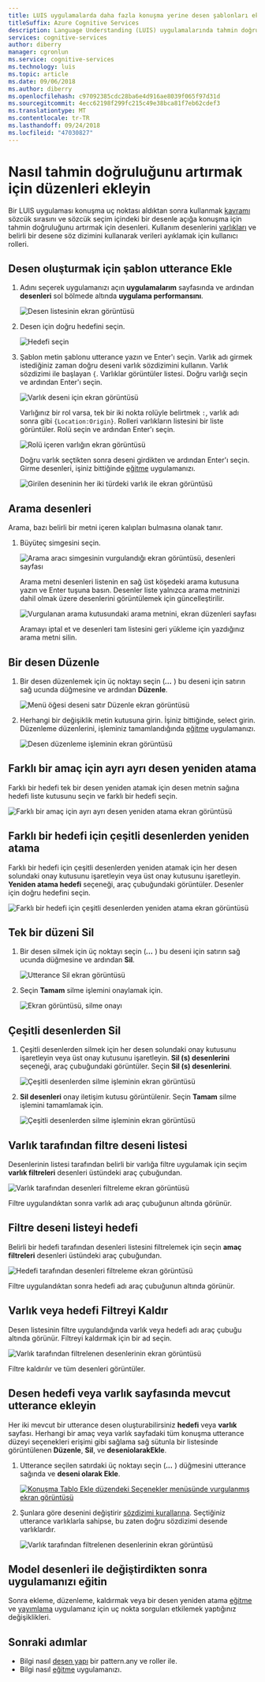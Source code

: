```yaml
---
title: LUIS uygulamalarda daha fazla konuşma yerine desen şablonları ekleme
titleSuffix: Azure Cognitive Services
description: Language Understanding (LUIS) uygulamalarında tahmin doğruluğunu artırmak için desen şablonları eklemeyi öğrenin.
services: cognitive-services
author: diberry
manager: cgronlun
ms.service: cognitive-services
ms.technology: luis
ms.topic: article
ms.date: 09/06/2018
ms.author: diberry
ms.openlocfilehash: c97092385cdc28ba6e4d916ae8039f065f97d31d
ms.sourcegitcommit: 4ecc62198f299fc215c49e38bca81f7eb62cdef3
ms.translationtype: MT
ms.contentlocale: tr-TR
ms.lasthandoff: 09/24/2018
ms.locfileid: "47030827"
---
```

# <a name="how-to-add-patterns-to-improve-prediction-accuracy"></a>Nasıl tahmin doğruluğunu artırmak için düzenleri ekleyin
Bir LUIS uygulaması konuşma uç noktası aldıktan sonra kullanmak [kavramı](luis-concept-patterns.md) sözcük sırasını ve sözcük seçim içindeki bir desenle açığa konuşma için tahmin doğruluğunu artırmak için desenleri. Kullanım desenlerini [varlıkları](luis-concept-entity-types.md) ve belirli bir desene söz dizimini kullanarak verileri ayıklamak için kullanıcı rolleri. 

## <a name="add-template-utterance-to-create-pattern"></a>Desen oluşturmak için şablon utterance Ekle
1. Adını seçerek uygulamanızı açın **uygulamalarım** sayfasında ve ardından **desenleri** sol bölmede altında **uygulama performansını**.

    ![Desen listesinin ekran görüntüsü](./media/luis-how-to-model-intent-pattern/patterns-1.png)

2. Desen için doğru hedefini seçin. 

    ![Hedefi seçin](./media/luis-how-to-model-intent-pattern/patterns-2.png)

3. Şablon metin şablonu utterance yazın ve Enter'ı seçin. Varlık adı girmek istediğiniz zaman doğru deseni varlık sözdizimini kullanın. Varlık sözdizimi ile başlayan `{`. Varlıklar görüntüler listesi. Doğru varlığı seçin ve ardından Enter'ı seçin. 

    ![Varlık deseni için ekran görüntüsü](./media/luis-how-to-model-intent-pattern/patterns-3.png)

    Varlığınız bir rol varsa, tek bir iki nokta rolüyle belirtmek `:`, varlık adı sonra gibi `{Location:Origin}`. Rolleri varlıkların listesini bir liste görüntüler. Rolü seçin ve ardından Enter'ı seçin. 

    ![Rolü içeren varlığın ekran görüntüsü](./media/luis-how-to-model-intent-pattern/patterns-4.png)

    Doğru varlık seçtikten sonra deseni girdikten ve ardından Enter'ı seçin. Girme desenleri, işiniz bittiğinde [eğitme](luis-how-to-train.md) uygulamanızı.

    ![Girilen deseninin her iki türdeki varlık ile ekran görüntüsü](./media/luis-how-to-model-intent-pattern/patterns-5.png)

## <a name="search-patterns"></a>Arama desenleri
Arama, bazı belirli bir metni içeren kalıpları bulmasına olanak tanır.  

1. Büyüteç simgesini seçin.

    ![Arama aracı simgesinin vurgulandığı ekran görüntüsü, desenleri sayfası](./media/luis-how-to-model-intent-pattern/search-icon.png)

    Arama metni desenleri listenin en sağ üst köşedeki arama kutusuna yazın ve Enter tuşuna basın. Desenler liste yalnızca arama metninizi dahil olmak üzere desenlerini görüntülemek için güncelleştirilir.

    ![Vurgulanan arama kutusundaki arama metnini, ekran düzenleri sayfası](./media/luis-how-to-model-intent-pattern/search-text.png)

    Aramayı iptal et ve desenleri tam listesini geri yükleme için yazdığınız arama metni silin.

<!-- TBD: should I be able to click on the magnifying glass again to close the search box? It doesn't reset the list. -->

## <a name="edit-a-pattern"></a>Bir desen Düzenle
1. Bir desen düzenlemek için üç noktayı seçin (***...*** ) bu deseni için satırın sağ ucunda düğmesine ve ardından **Düzenle**. 

    ![Menü öğesi deseni satır Düzenle ekran görüntüsü](./media/luis-how-to-model-intent-pattern/patterns-three-dots.png) 

2. Herhangi bir değişiklik metin kutusuna girin. İşiniz bittiğinde, select girin. Düzenleme düzenlerini, işleminiz tamamlandığında [eğitme](luis-how-to-train.md) uygulamanızı.

    ![Desen düzenleme işleminin ekran görüntüsü](./media/luis-how-to-model-intent-pattern/edit-pattern.png)

## <a name="reassign-individual-pattern-to-different-intent"></a>Farklı bir amaç için ayrı ayrı desen yeniden atama

Farklı bir hedefi tek bir desen yeniden atamak için desen metnin sağına hedefi liste kutusunu seçin ve farklı bir hedefi seçin.

![Farklı bir amaç için ayrı ayrı desen yeniden atama ekran görüntüsü](./media/luis-how-to-model-intent-pattern/reassign-individual-pattern.png)

## <a name="reassign-several-patterns-to-different-intent"></a>Farklı bir hedefi için çeşitli desenlerden yeniden atama

Farklı bir hedefi için çeşitli desenlerden yeniden atamak için her desen solundaki onay kutusunu işaretleyin veya üst onay kutusunu işaretleyin. **Yeniden atama hedefi** seçeneği, araç çubuğundaki görüntüler. Desenler için doğru hedefini seçin. 

![Farklı bir hedefi için çeşitli desenlerden yeniden atama ekran görüntüsü](./media/luis-how-to-model-intent-pattern/reassign-many-patterns.png)

## <a name="delete-a-single-pattern"></a>Tek bir düzeni Sil

1. Bir desen silmek için üç noktayı seçin (***...*** ) bu deseni için satırın sağ ucunda düğmesine ve ardından **Sil**. 

    ![Utterance Sil ekran görüntüsü](./media/luis-how-to-model-intent-pattern/patterns-three-dots-ddl.png)

2. Seçin **Tamam** silme işlemini onaylamak için.

    ![Ekran görüntüsü, silme onayı](./media/luis-how-to-model-intent-pattern/confirm-delete.png)

## <a name="delete-several-patterns"></a>Çeşitli desenlerden Sil

1. Çeşitli desenlerden silmek için her desen solundaki onay kutusunu işaretleyin veya üst onay kutusunu işaretleyin. **Sil (s) desenlerini** seçeneği, araç çubuğundaki görüntüler. Seçin **Sil (s) desenlerini**.  

    ![Çeşitli desenlerden silme işleminin ekran görüntüsü](./media/luis-how-to-model-intent-pattern/delete-many-patterns.png)

2. **Sil desenleri** onay iletişim kutusu görüntülenir. Seçin **Tamam** silme işlemini tamamlamak için.

    ![Çeşitli desenlerden silme işleminin ekran görüntüsü](./media/luis-how-to-model-intent-pattern/delete-many-patterns-confirmation.png)

## <a name="filter-pattern-list-by-entity"></a>Varlık tarafından filtre deseni listesi

Desenlerinin listesi tarafından belirli bir varlığa filtre uygulamak için seçim **varlık filtreleri** desenleri üstündeki araç çubuğundan. 

![Varlık tarafından desenleri filtreleme ekran görüntüsü](./media/luis-how-to-model-intent-pattern/filter-entities-1.png)

Filtre uygulandıktan sonra varlık adı araç çubuğunun altında görünür. 

## <a name="filter-pattern-list-by-intent"></a>Filtre deseni listeyi hedefi

Belirli bir hedefi tarafından desenleri listesini filtrelemek için seçin **amaç filtreleri** desenleri üstündeki araç çubuğundan. 

![Hedefi tarafından desenleri filtreleme ekran görüntüsü](./media/luis-how-to-model-intent-pattern/filter-intents-1.png)

Filtre uygulandıktan sonra hedefi adı araç çubuğunun altında görünür. 

## <a name="remove-entity-or-intent-filter"></a>Varlık veya hedefi Filtreyi Kaldır
Desen listesinin filtre uygulandığında varlık veya hedefi adı araç çubuğu altında görünür. Filtreyi kaldırmak için bir ad seçin.

![Varlık tarafından filtrelenen desenlerinin ekran görüntüsü](./media/luis-how-to-model-intent-pattern/filter-entities-2.png)

Filtre kaldırılır ve tüm desenleri görüntüler. 

## <a name="add-pattern-from-existing-utterance-on-intent-or-entity-page"></a>Desen hedefi veya varlık sayfasında mevcut utterance ekleyin
Her iki mevcut bir utterance desen oluşturabilirsiniz **hedefi** veya **varlık** sayfası. Herhangi bir amaç veya varlık sayfadaki tüm konuşma utterance düzeyi seçenekleri erişimi gibi sağlama sağ sütunla bir listesinde görüntülenen **Düzenle**, **Sil**, ve **deseniolarakEkle**.

1. Utterance seçilen satırdaki üç noktayı seçin (***...*** ) düğmesini utterance sağında ve **deseni olarak Ekle**.

    [![](./media/luis-how-to-model-intent-pattern/add-pattern-from-utterance.png "Konuşma Tablo Ekle düzendeki Seçenekler menüsünde vurgulanmış ekran görüntüsü")](./media/luis-how-to-model-intent-pattern/add-pattern-from-utterance.png)

2. Şunlara göre desenini değiştirir [sözdizimi kurallarına](luis-concept-patterns.md#pattern-syntax). Seçtiğiniz utterance varlıklarla sahipse, bu zaten doğru sözdizimi desende varlıklardır.

    ![Varlık tarafından filtrelenen desenlerinin ekran görüntüsü](./media/luis-how-to-model-intent-pattern/confirm-patterns-modal.png)

## <a name="train-your-app-after-changing-model-with-patterns"></a>Model desenleri ile değiştirdikten sonra uygulamanızı eğitin
Sonra ekleme, düzenleme, kaldırmak veya bir desen yeniden atama [eğitme](luis-how-to-train.md) ve [yayımlama](luis-how-to-publish-app.md) uygulamanız için uç nokta sorguları etkilemek yaptığınız değişiklikleri. 

## <a name="next-steps"></a>Sonraki adımlar

* Bilgi nasıl [desen yapı](luis-tutorial-pattern.md) bir pattern.any ve roller ile.
* Bilgi nasıl [eğitme](luis-how-to-train.md) uygulamanızı.